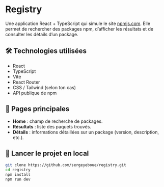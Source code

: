 # Registry

Une application React + TypeScript qui simule le site [npmjs.com](https://www.npmjs.com/). Elle permet de rechercher des packages npm, d’afficher les résultats et de consulter les détails d’un package.

## 🛠️ Technologies utilisées

- React
- TypeScript
- Vite
- React Router
- CSS / Tailwind (selon ton cas)
- API publique de npm

## 📁 Pages principales

- **Home** : champ de recherche de packages.
- **Résultats** : liste des paquets trouvés.
- **Détails** : informations détaillées sur un package (version, description, etc.).

## 🚀 Lancer le projet en local

```bash
git clone https://github.com/sergeyeboue/registry.git
cd registry
npm install
npm run dev
